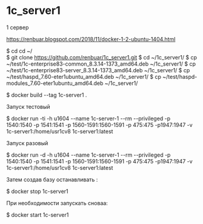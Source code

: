 # 1c_server1
1 сервер

https://renbuar.blogspot.com/2018/11/docker-1-2-ubuntu-1404.html

$ cd cd ~/  
$ git clone https://github.com/renbuar/1c_server1.git
$ cd ~/1c_server1/
$ cp ~/test/1c-enterprise83-common_8.3.14-1373_amd64.deb ~/1c_server1/
$ cp ~/test/1c-enterprise83-server_8.3.14-1373_amd64.deb ~/1c_server1/
$ cp ~/test/haspd_7.60-eter1ubuntu_amd64.deb ~/1c_server1/
$ cp ~/test/haspd-modules_7.60-eter1ubuntu_amd64.deb ~/1c_server1/

$ docker build --tag 1c-server1 .

Запуск тестовый

$ docker run -ti -h u1604 --name 1c-server-1 --rm  --privileged -p 1540:1540 -p 1541:1541 -p 1560-1591:1560-1591 -p 475:475 -p1947:1947 -v 1c-server1:/home/usr1cv8 1c-server1:latest

 

Запуск разовый

$ docker run -d -h u1604 --name 1c-server-1 --rm  --privileged -p 1540:1540 -p 1541:1541 -p 1560-1591:1560-1591 -p 475:475 -p1947:1947 -v 1c-server1:/home/usr1cv8 1c-server1:latest


Затем создав базу останавливать  :

$ docker stop 1c-server1

При необходимости запускать сноваа:

$ docker start 1c-server1
